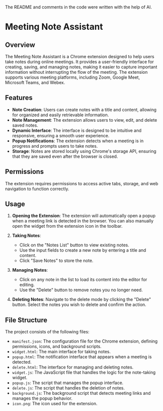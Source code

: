 The README and comments in the code were written with the help of AI.

# Meeting Note Assistant

## Overview

The Meeting Note Assistant is a Chrome extension designed to help users take notes during online meetings. It provides a user-friendly interface for creating, saving, and managing notes, making it easier to capture important information without interrupting the flow of the meeting. The extension supports various meeting platforms, including Zoom, Google Meet, Microsoft Teams, and Webex.

## Features

- **Note Creation**: Users can create notes with a title and content, allowing for organized and easily retrievable information.
- **Note Management**: The extension allows users to view, edit, and delete saved notes.
- **Dynamic Interface**: The interface is designed to be intuitive and responsive, ensuring a smooth user experience.
- **Popup Notifications**: The extension detects when a meeting is in progress and prompts users to take notes.
- **Storage**: Notes are stored locally using Chrome's storage API, ensuring that they are saved even after the browser is closed.


## Permissions  
The extension requires permissions to access active tabs, storage, and web navigation to function correctly.

## Usage

1. **Opening the Extension**: The extension will automatically open a popup when a meeting link is detected in the browser. You can also manually open the widget from the extension icon in the toolbar.

2. **Taking Notes**:
   - Click on the "Notes List" button to view existing notes.
   - Use the input fields to create a new note by entering a title and content.
   - Click "Save Notes" to store the note.

3. **Managing Notes**:
   - Click on any note in the list to load its content into the editor for editing.
   - Use the "Delete" button to remove notes you no longer need.

4. **Deleting Notes**: Navigate to the delete mode by clicking the "Delete" button. Select the notes you wish to delete and confirm the action.

## File Structure

The project consists of the following files:

- `manifest.json`: The configuration file for the Chrome extension, defining permissions, icons, and background scripts.
- `widget.html`: The main interface for taking notes.
- `popup.html`: The notification interface that appears when a meeting is detected.
- `delete.html`: The interface for managing and deleting notes.
- `widget.js`: The JavaScript file that handles the logic for the note-taking widget.
- `popup.js`: The script that manages the popup interface.
- `delete.js`: The script that handles the deletion of notes.
- `background.js`: The background script that detects meeting links and manages the popup behavior.
- `icon.png`: The icon used for the extension.

